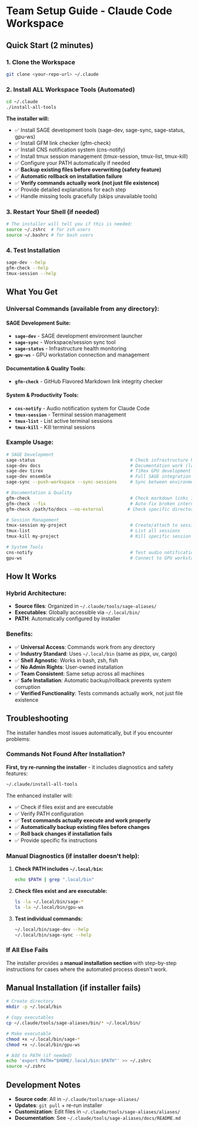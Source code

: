 # Team Setup Guide - Claude Code Workspace

## Quick Start (2 minutes)

### 1. Clone the Workspace

```bash
git clone <your-repo-url> ~/.claude
```

### 2. Install ALL Workspace Tools (Automated)

```bash
cd ~/.claude
./install-all-tools
```

**The installer will:**

- ✅ Install SAGE development tools (sage-dev, sage-sync, sage-status, gpu-ws)
- ✅ Install GFM link checker (gfm-check)
- ✅ Install CNS notification system (cns-notify)
- ✅ Install tmux session management (tmux-session, tmux-list, tmux-kill)
- ✅ Configure your PATH automatically if needed
- ✅ **Backup existing files before overwriting (safety feature)**
- ✅ **Automatic rollback on installation failure**
- ✅ **Verify commands actually work (not just file existence)**
- ✅ Provide detailed explanations for each step
- ✅ Handle missing tools gracefully (skips unavailable tools)

### 3. Restart Your Shell (if needed)

```bash
# The installer will tell you if this is needed:
source ~/.zshrc  # for zsh users
source ~/.bashrc # for bash users
```

### 4. Test Installation

```bash
sage-dev --help
gfm-check --help
tmux-session --help
```

## What You Get

### Universal Commands (available from any directory):

#### SAGE Development Suite:

- **`sage-dev`** - SAGE development environment launcher
- **`sage-sync`** - Workspace/session sync tool
- **`sage-status`** - Infrastructure health monitoring
- **`gpu-ws`** - GPU workstation connection and management

#### Documentation & Quality Tools:

- **`gfm-check`** - GitHub Flavored Markdown link integrity checker

#### System & Productivity Tools:

- **`cns-notify`** - Audio notification system for Claude Code
- **`tmux-session`** - Terminal session management
- **`tmux-list`** - List active terminal sessions
- **`tmux-kill`** - Kill terminal sessions

### Example Usage:

```bash
# SAGE Development
sage-status                                    # Check infrastructure health
sage-dev docs                                  # Documentation work (local)
sage-dev tirex                                 # TiRex GPU development (remote)
sage-dev ensemble                              # Full SAGE integration (remote)
sage-sync --push-workspace --sync-sessions     # Sync between environments

# Documentation & Quality
gfm-check                                      # Check markdown links in current directory
gfm-check --fix                                # Auto-fix broken internal links
gfm-check /path/to/docs --no-external         # Check specific directory, skip external URLs

# Session Management
tmux-session my-project                        # Create/attach to session
tmux-list                                      # List all sessions
tmux-kill my-project                           # Kill specific session

# System Tools
cns-notify                                     # Test audio notification
gpu-ws                                         # Connect to GPU workstation
```

## How It Works

### Hybrid Architecture:

- **Source files**: Organized in `~/.claude/tools/sage-aliases/`
- **Executables**: Globally accessible via `~/.local/bin/`
- **PATH**: Automatically configured by installer

### Benefits:

- ✅ **Universal Access**: Commands work from any directory
- ✅ **Industry Standard**: Uses `~/.local/bin` (same as pipx, uv, cargo)
- ✅ **Shell Agnostic**: Works in bash, zsh, fish
- ✅ **No Admin Rights**: User-owned installation
- ✅ **Team Consistent**: Same setup across all machines
- ✅ **Safe Installation**: Automatic backup/rollback prevents system corruption
- ✅ **Verified Functionality**: Tests commands actually work, not just file existence

## Troubleshooting

The installer handles most issues automatically, but if you encounter problems:

### Commands Not Found After Installation?

**First, try re-running the installer** - it includes diagnostics and safety features:

```bash
~/.claude/install-all-tools
```

The enhanced installer will:

- ✅ Check if files exist and are executable
- ✅ Verify PATH configuration
- ✅ **Test commands actually execute and work properly**
- ✅ **Automatically backup existing files before changes**
- ✅ **Roll back changes if installation fails**
- ✅ Provide specific fix instructions

### Manual Diagnostics (if installer doesn't help):

1. **Check PATH includes `~/.local/bin`:**

   ```bash
   echo $PATH | grep ".local/bin"
   ```

1. **Check files exist and are executable:**

   ```bash
   ls -la ~/.local/bin/sage-*
   ls -la ~/.local/bin/gpu-ws
   ```

1. **Test individual commands:**

   ```bash
   ~/.local/bin/sage-dev --help
   ~/.local/bin/sage-sync --help
   ```

### If All Else Fails

The installer provides a **manual installation section** with step-by-step instructions for cases where the automated process doesn't work.

## Manual Installation (if installer fails)

```bash
# Create directory
mkdir -p ~/.local/bin

# Copy executables
cp ~/.claude/tools/sage-aliases/bin/* ~/.local/bin/

# Make executable
chmod +x ~/.local/bin/sage-*
chmod +x ~/.local/bin/gpu-ws

# Add to PATH (if needed)
echo 'export PATH="$HOME/.local/bin:$PATH"' >> ~/.zshrc
source ~/.zshrc
```

## Development Notes

- **Source code**: All in `~/.claude/tools/sage-aliases/`
- **Updates**: `git pull` + re-run installer
- **Customization**: Edit files in `~/.claude/tools/sage-aliases/aliases/`
- **Documentation**: See `~/.claude/tools/sage-aliases/docs/README.md`
